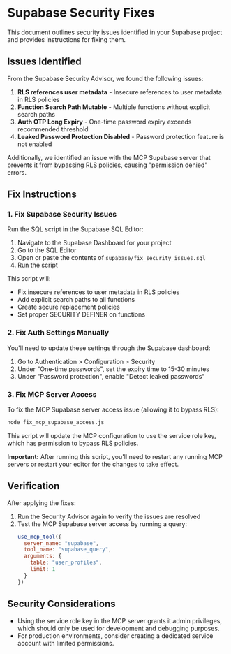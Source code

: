 # Supabase Security Fixes

This document outlines security issues identified in your Supabase project and provides instructions for fixing them.

## Issues Identified

From the Supabase Security Advisor, we found the following issues:

1. **RLS references user metadata** - Insecure references to user metadata in RLS policies
2. **Function Search Path Mutable** - Multiple functions without explicit search paths
3. **Auth OTP Long Expiry** - One-time password expiry exceeds recommended threshold
4. **Leaked Password Protection Disabled** - Password protection feature is not enabled

Additionally, we identified an issue with the MCP Supabase server that prevents it from bypassing RLS policies, causing "permission denied" errors.

## Fix Instructions

### 1. Fix Supabase Security Issues

Run the SQL script in the Supabase SQL Editor:

1. Navigate to the Supabase Dashboard for your project
2. Go to the SQL Editor
3. Open or paste the contents of `supabase/fix_security_issues.sql`
4. Run the script

This script will:
- Fix insecure references to user metadata in RLS policies
- Add explicit search paths to all functions
- Create secure replacement policies
- Set proper SECURITY DEFINER on functions

### 2. Fix Auth Settings Manually

You'll need to update these settings through the Supabase dashboard:

1. Go to Authentication > Configuration > Security
2. Under "One-time passwords", set the expiry time to 15-30 minutes
3. Under "Password protection", enable "Detect leaked passwords"

### 3. Fix MCP Server Access

To fix the MCP Supabase server access issue (allowing it to bypass RLS):

```bash
node fix_mcp_supabase_access.js
```

This script will update the MCP configuration to use the service role key, which has permission to bypass RLS policies.

**Important:** After running this script, you'll need to restart any running MCP servers or restart your editor for the changes to take effect.

## Verification

After applying the fixes:

1. Run the Security Advisor again to verify the issues are resolved
2. Test the MCP Supabase server access by running a query:
   ```javascript
   use_mcp_tool({
     server_name: "supabase",
     tool_name: "supabase_query",
     arguments: {
       table: "user_profiles",
       limit: 1
     }
   })
   ```

## Security Considerations

- Using the service role key in the MCP server grants it admin privileges, which should only be used for development and debugging purposes.
- For production environments, consider creating a dedicated service account with limited permissions.
